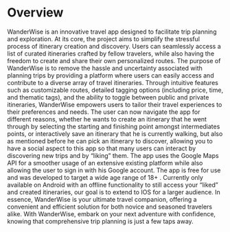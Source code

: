 # Overview

WanderWise is an innovative travel app designed to facilitate trip planning and exploration. At its core, the project aims to simplify the stressful process of itinerary creation and discovery. Users can seamlessly access a list of curated itineraries crafted by fellow travelers, while also having the freedom to create and share their own personalized routes.
The purpose of WanderWise is to remove the hassle and uncertainty associated with planning trips by providing a platform where users can easily access and contribute to a diverse array of travel itineraries. Through intuitive features such as customizable routes, detailed tagging options (including price, time, and thematic tags), and the ability to toggle between public and private itineraries, WanderWise empowers users to tailor their travel experiences to their preferences and needs. The user can now navigate the app for different reasons, whether he wants to create an itinerary that he went through by selecting the starting and finishing point amongst intermediates points, or interactively save an itinerary that he is currently walking, but also as mentioned before he can pick an itinerary to discover, allowing you to have a social aspect to this app so that many users can interact by discovering new trips and by “liking” them.
The app uses the Google Maps API for a smoother usage of an extensive existing platform while also allowing the user to sign in with his Google account. The app is free for use and was developed to target a wide age range of 18+ . Currently only available on Android with an offline functionality to still access your “liked” and created itineraries, our goal is to extend to IOS for a larger audience.
In essence, WanderWise is your ultimate travel companion, offering a convenient and efficient solution for both novice and seasoned travelers alike. With WanderWise, embark on your next adventure with confidence, knowing that comprehensive trip planning is just a few taps away.


